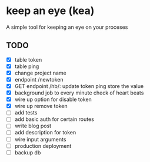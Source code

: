 # keep an eye (kea)

A simple tool for keeping an eye on your proceses

## TODO

- [x] table token
- [x] table ping
- [x] change project name
- [x] endpoint /newtoken
- [x] GET endpoint /hb/<token>: update token ping store the value
- [x] background job to every minute check of heart beats
- [x] wire up option for disable token
- [x] wire up remove token
- [ ] add tests
- [ ] add basic auth for certain routes
- [ ] write blog post
- [ ] add description for token
- [ ] wire input arguments
- [ ] production deployment
- [ ] backup db
